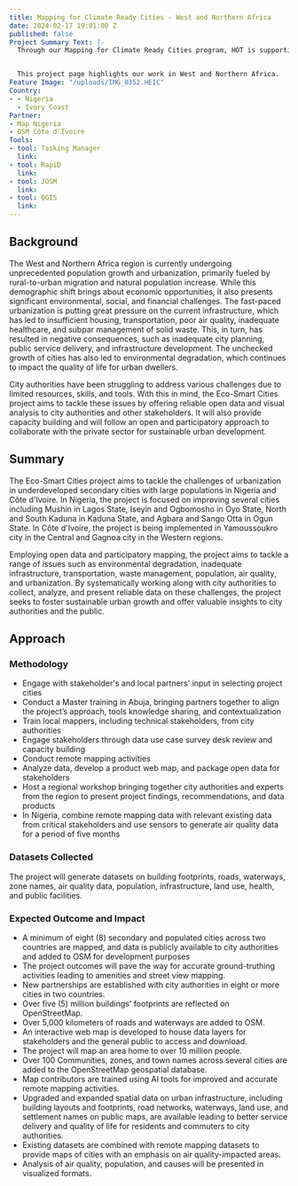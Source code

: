 ```yaml
---
title: Mapping for Climate Ready Cities - West and Northern Africa
date: 2024-02-17 19:01:00 Z
published: false
Project Summary Text: |-
  Through our Mapping for Climate Ready Cities program, HOT is supporting the development of a thriving ecosystem focused on creation, interpretation, and use of maps to respond to and reduce climate risks in urban areas across four priority regions.


  This project page highlights our work in West and Northern Africa.
Feature Image: "/uploads/IMG_0352.HEIC"
Country:
- - Nigeria
  - Ivory Coast
Partner:
- Map Nigeria
- OSM Côte d'Ivoire
Tools:
- tool: Tasking Manager
  link: 
- tool: RapiD
  link: 
- tool: JOSM
  link: 
- tool: QGIS
  link: 
---
```


## Background
The West and Northern Africa region is currently undergoing unprecedented population growth and urbanization, primarily fueled by rural-to-urban migration and natural population increase. While this demographic shift brings about economic opportunities, it also presents significant environmental, social, and financial challenges.
The fast-paced urbanization is putting great pressure on the current infrastructure, which has led to insufficient housing, transportation, poor air quality, inadequate healthcare, and subpar management of solid waste. This, in turn, has resulted in negative consequences, such as inadequate city planning, public service delivery, and infrastructure development. The unchecked growth of cities has also led to environmental degradation, which continues to impact the quality of life for urban dwellers.

City authorities have been struggling to address various challenges due to limited resources, skills, and tools. With this in mind, the Eco-Smart Cities project aims to tackle these issues by offering reliable open data and visual analysis to city authorities and other stakeholders. It will also provide capacity building and will follow an open and participatory approach to collaborate with the private sector for sustainable urban development.


## Summary
The Eco-Smart Cities project aims to tackle the challenges of urbanization in underdeveloped secondary cities with large populations in Nigeria and Côte d'Ivoire. In Nigeria, the project is focused on improving several cities including Mushin in Lagos State, Iseyin and Ogbomosho in Oyo State, North and South Kaduna in Kaduna State, and Agbara and Sango Otta in Ogun State. In Côte d'Ivoire, the project is being implemented in Yamoussoukro city in the Central and Gagnoa city in the Western regions.

Employing open data and participatory mapping, the project aims to tackle a range of issues such as environmental degradation, inadequate infrastructure, transportation, waste management, population, air quality, and urbanization. By systematically working along with city authorities to collect, analyze, and present reliable data on these challenges, the project seeks to foster sustainable urban growth and offer valuable insights to city authorities and the public.


## Approach

### Methodology
* Engage with stakeholder's and local partners' input in selecting project cities
* Conduct a Master training in Abuja, bringing partners together to align the project’s approach, tools knowledge sharing, and contextualization 
* Train local mappers, including technical stakeholders, from city authorities
* Engage stakeholders through data use case survey desk review and capacity building
* Conduct remote mapping activities
* Analyze data, develop a product web map, and package open data for stakeholders
* Host a regional workshop bringing together city authorities and experts from the region to present project findings, recommendations, and data products
* In Nigeria, combine remote mapping data with relevant existing data from critical stakeholders and use sensors to generate air quality data for a period of five months

### Datasets Collected
The project will generate datasets on building footprints, roads, waterways, zone names, air quality data, population, infrastructure, land use, health, and public facilities.

### Expected Outcome and Impact
* A minimum of eight (8) secondary and populated cities across two countries are mapped, and data is publicly available to city authorities and added to OSM for development purposes
* The project outcomes will pave the way for accurate ground-truthing activities leading to amenities and street view mapping. 
* New partnerships are established with city authorities in eight or more cities in two countries.
* Over five (5) million buildings' footprints are reflected on OpenStreetMap.
* Over 5,000 kilometers of roads and waterways are added to OSM.
* An interactive web map is developed to house data layers for stakeholders and the general public to access and download.
* The project will map an area home to over 10 million people.
* Over 100 Communities, zones, and town names across several cities are added to the OpenStreetMap geospatial database.
* Map contributors are trained using AI tools for improved and accurate remote mapping activities.
* Upgraded and expanded spatial data on urban infrastructure, including building layouts and footprints, road networks, waterways, land use, and settlement names on public maps, are available leading to better service delivery and quality of life for residents and commuters to city authorities.
* Existing datasets are combined with remote mapping datasets to provide maps of cities with an emphasis on air quality-impacted areas. 
* Analysis of air quality, population, and causes will be presented in visualized formats. 

